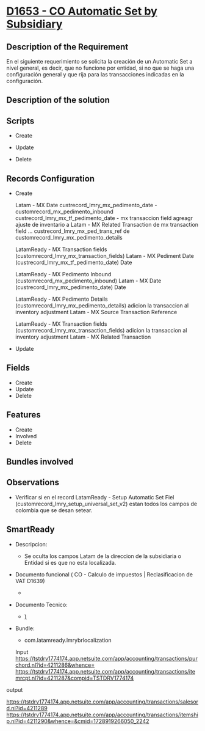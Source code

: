 # [D1653 - CO Automatic Set by Subsidiary]()

## Description of the Requirement

En el siguiente requerimiento se solicita la creación de un Automatic Set a nivel general, es decir, que no funcione por entidad, si no que se haga una configuración general y que rija para las transacciones indicadas en la configuración.



## Description of the solution


## Scripts
+ Create

+ Update


+ Delete


## Records Configuration
+ Create

    Latam - MX Date custrecord_lmry_mx_pedimento_date -  customrecord_mx_pedimento_inbound
    custrecord_lmry_mx_tf_pedimento_date - mx transaccion field
    agreagr ajuste de inventario a Latam - MX Related Transaction de mx transaction field
        	                    ... custrecord_lmry_mx_ped_trans_ref de customrecord_lmry_mx_pedimento_details

    LatamReady - MX Transaction fields (customrecord_lmry_mx_transaction_fields)
    Latam - MX Pediment Date 
    (custrecord_lmry_mx_tf_pedimento_date)
    Date

    LatamReady - MX Pedimento Inbound (customrecord_mx_pedimento_inbound)
    Latam - MX Date
    (custrecord_lmry_mx_pedimento_date)
    Date


    LatamReady - MX Pedimento Details (customrecord_lmry_mx_pedimento_details)
    adicion la transaccion al inventory adjustment Latam - MX Source Transaction Reference
    
    LatamReady - MX Transaction fields (customrecord_lmry_mx_transaction_fields)
    adicion la transaccion al inventory adjustment Latam - MX Related Transaction

+ Update
    
## Fields
+ Create
+ Update 
+ Delete

## Features
+ Create
+ Involved
+ Delete

## Bundles involved


## Observations
 
+ Verificar si en el record LatamReady - Setup Automatic Set Fiel (customrecord_lmry_setup_universal_set_v2) estan todos los campos de colombia que se desan setear.

## SmartReady

+ Descripcion:

    + Se oculta los campos Latam de la direccion de la subsidiaria o Entidad si es que no esta localizada.


+ Documento funcional ( CO - Calculo de impuestos | Reclasificacion de VAT D1639)

    + []()

+ Documento Tecnico:

    + [) ]()

+ Bundle:

    + com.latamready.lmrybrlocalization


    Input
https://tstdrv1774174.app.netsuite.com/app/accounting/transactions/purchord.nl?id=4211286&whence=
https://tstdrv1774174.app.netsuite.com/app/accounting/transactions/itemrcpt.nl?id=4211287&compid=TSTDRV1774174

output

https://tstdrv1774174.app.netsuite.com/app/accounting/transactions/salesord.nl?id=4211289
https://tstdrv1774174.app.netsuite.com/app/accounting/transactions/itemship.nl?id=4211290&whence=&cmid=1728919266050_2242























